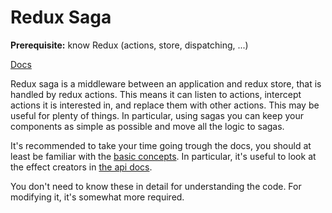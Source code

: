 # Redux Saga

**Prerequisite:** know Redux (actions, store, dispatching, ...)

[Docs](https://redux-saga.js.org/docs/)

Redux saga is a middleware between an application and redux store, that is
handled by redux actions. This means it can listen to actions, intercept
actions it is interested in, and replace them with other actions. This may
be useful for plenty of things. In particular, using sagas you can keep your
components as simple as possible and move all the logic to sagas.

It's recommended to take your time going trough the docs, you should at least be familiar with the [basic concepts](https://redux-saga.js.org/docs/basics/). In particular, it's useful to look at the effect creators in [the api docs](https://redux-saga.js.org/docs/api/).

You don't need to know these in detail for understanding the code. For modifying it, it's somewhat more required.